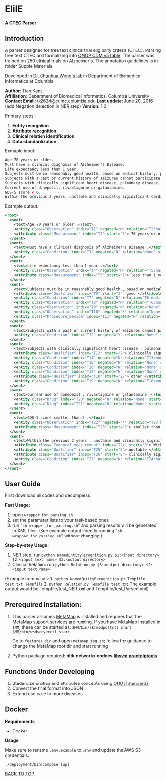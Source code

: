 # EliIE 

**A CTEC Parser**

## Introduction

A parser designed for free text clinical trial eligibility criteria (CTEC). Parsing free text CTEC and formalizing into [OMOP CDM v5 table](http://omop.org/CDM). The parser was trained on 250 clinical trials on Alzheimer's. The annotation guidelines is in folder Supple Materials.

Developed in [Dr. Chunhua Weng's lab](http://people.dbmi.columbia.edu/~chw7007) in Department of Biomedical Informatics at Columbia

__Author__: Tian Kang  
__Affiliation__: Department of Biomedical Informatics, Columbia University
__Contact Email__: tk2624@cumc.columbia.edu
__Last update__: June 20, 2016  (add Negation detection in NER step)
__Version__: 1.0

Primary steps:

1. __Entity recogntion__
2. __Attribute recognition__
3. __Clinical relation identification__
4. __Data standardization__

Exmaple input:

``` xml
Age 70 years or older.
Must have a clinical diagnosis of Alzheimer's Disease.
Life expectancy less than 1 year.
Subjects must be in reasonably good health, based on medical history, physical examination, vital signs, and ECG.
Subjects with a past or current history of seizures cannot participate.
Subjects with clinically significant heart disease, pulmonary disease, diabetes, neurologic or psychiatric disease (Group 1 subjects must have Alzheimer's Disease), or any other illness that could interfere with interpretation of study results.
Current use of donepezil, rivastigmine or galantamine.
GDS-5 score < 6.
Within the previous 2 years, unstable and clinically siginificant cardivascular disease.
```

Example output:

```xml
<root>
  <sent>
    <text>Age 70 years or older .</text>
    <entity class="Observation" index="T1" negated="N" relation="T2:has_value" start="0"> Age </entity>
    <attribute class="Measurement" index="T2" start="1"> 70 years or older </attribute>
  </sent>
  <sent>
    <text>Must have a clinical diagnosis of Alzheimer's Disease .</text>
    <entity class="Condition" index="T3" negated="N" relation="None" start="6"> Alzheimer's Disease </entity>
  </sent>
  <sent>
    <text>Life expectancy less than 1 year .</text>
    <entity class="Observation" index="T4" negated="N" relation="T5:has_value" start="0"> Life expectancy </entity>
    <attribute class="Measurement" index="T5" start="2"> less than 1 year </attribute>
  </sent>
  <sent>
    <text>Subjects must be in reasonably good health , based on medical history , physical examination , vital signs , and ECG .</text>
    <attribute class="Qualifier" index="T6" start="5"> good </attribute>
    <entity class="Condition" index="T7" negated="N" relation="T6:modified_by" start="6"> health </entity>
    <entity class="Observation" index="T8" negated="N" relation="T6:modified_by" start="11"> history </entity>
    <entity class="Observation" index="T9" negated="N" relation="None" start="13"> physical examination </entity>
    <entity class="Observation" index="T10" negated="N" relation="None" start="16"> vital signs </entity>
    <entity class="Procedure_Device" index="T11" negated="N" relation="None" start="20"> ECG </entity>
  </sent>
  <sent>
    <text>Subjects with a past or current history of seizures cannot participate .</text>
    <entity class="Condition" index="T12" negated="Y" relation="None" start="8"> seizures cannot participate </entity>
  </sent>
  <sent>
    <text>Subjects with clinically significant heart disease , pulmonary disease , diabetes , neurologic or psychiatric disease ( Group 1 subjects must have Alzheimer's Disease ) , or any other illness that could interfere with interpretation of study results .</text>
    <attribute class="Qualifier" index="T13" start="2"> clinically significant </attribute>
    <entity class="Condition" index="T14" negated="N" relation="T13:modified_by" start="4"> heart disease </entity>
    <entity class="Condition" index="T15" negated="N" relation="None" start="7"> pulmonary disease </entity>
    <entity class="Condition" index="T16" negated="N" relation="None" start="10"> diabetes </entity>
    <entity class="Condition" index="T17" negated="N" relation="None" start="12"> neurologic or psychiatric disease </entity>
    <attribute class="Qualifier" index="T18" start="28"> other </attribute>
    <entity class="Condition" index="T19" negated="N" relation="T18:modified_by" start="29"> illness </entity>
  </sent>
  <sent>
    <text>Current use of donepezil , rivastigmine or galantamine .</text>
    <entity class="Drug" index="T20" negated="N" relation="None" start="3"> donepezil </entity>
    <entity class="Drug" index="T21" negated="N" relation="None" start="5"> rivastigmine </entity>
  </sent>
  <sent>
    <text>GDS-5 score smaller than 6 .</text>
    <entity class="Observation" index="T22" negated="N" relation="T23:has_value" start="0"> GDS-5 score </entity>
    <attribute class="Measurement" index="T23" start="2"> smaller than 6 </attribute>
  </sent>
  <sent>
    <text>Within the previous 2 years , unstable and clinically siginificant cardivascular disease .</text>
    <attribute class="Temporal_measurement" index="T24" start="0"> Within the previous 2 years </attribute>
    <attribute class="Qualifier" index="T25" start="6"> unstable </attribute>
    <attribute class="Qualifier" index="T26" start="8"> clinically siginificant </attribute>
    <entity class="Condition" index="T27" negated="N" relation="T24:has_temp|T26:modified_by|T25:modified_by" start="10"> cardivascular disease </entity>
  </sent>
</root>
```

## User Guide

First download all codes and decompress

__Fast Usage:__

1. open `wrapper_for_parsing.sh`
2. set the parameter lists to your task-based ones
3. run "`sh wrapper_for_parsing.sh`" and parsing results will be generated in XML files.
(See example output directly running "`sh wrapper_for_parsing.sh`" without changing )


__Step-by-stey Usage:__

1. NER step: run
    `python NamedEntityRecognition.py $1:<input directory> $2:<input text name> $3:<output directory>`
2. Clinical Relation:  run
    `python Relation.py $3:<output directory> $2:<input text name>`

(Example commands:
    1. `python NamedEntityRecognition.py Tempfile test.txt Tempfile`
    2. `python Relation.py Tempfile test.txt` 
The example output would be Tempfile/test_NER.xml and Tempfile/test_Parsed.xml)


## Prerequired Installation:

1.  This parser assumes [MetaMap](https://metamap.nlm.nih.gov) is installed and requires that the MetaMap support services are running. If you have MetaMap installed in `$MM`, these can be started as:
    `$MM/bin/skrmedpostctl start`
    `$MM/bin/wsdserverctl start`

    Go to `features_dir` and open `metamap_tag.sh`; follow the guidance to change the MetaMap root dir and start running

2.  Python package required:
    **nltk**
    **networkx**
    **codecs**
    [**libsvm**](https://www.csie.ntu.edu.tw/~cjlin/libsvm)
    [**practnlptools**](https://pypi.python.org/pypi/practnlptools/1.0)


## Functions Under Developing

1. Stadardize entities and attributes concepts using [OHDSI standards](http://www.ohdsi.org/data-standardization/)
2. Convert the final format into JSON
3. Extend use case to more diseases

## Docker

**Requirements**

- Docker

**Usage**

Make sure to rename `.env.example` to `.env` and update the AWS S3 credentials.

`./deployment/bin/compose [up]`

[BACK TO TOP](#readme)
